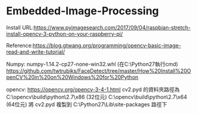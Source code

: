 # Embedded-Image-Processing

Install URL:https://www.pyimagesearch.com/2017/09/04/raspbian-stretch-install-opencv-3-python-on-your-raspberry-pi/

Reference:https://blog.gtwang.org/programming/opencv-basic-image-read-and-write-tutorial/

Numpy: numpy-1.14.2-cp27-none-win32.whl (在C:\Python27執行cmd)
https://github.com/twtrubiks/FaceDetect/tree/master/How%20Install%20OpenCV%20in%20on%20Windows%20for%20Python


opencv:
https://opencv.org/opencv-3-4-1.html
cv2.pyd 的資料夾路徑為
C:\opencv\build\python\2.7\x86 (32位元)
C:\opencv\build\python\2.7\x64 (64位元)
將 cv2.pyd 複製到 C:\Python27\Lib\site-packages 路徑下


